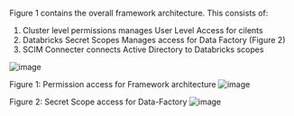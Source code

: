 Figure 1 contains the overall framework architecture. This consists of:

1. Cluster level permissions manages User Level Access for cilents  
2. Databricks Secret Scopes Manages access for Data Factory (Figure 2)
3. SCIM Connecter connects Active Directory to Databricks scopes

![image](https://user-images.githubusercontent.com/84352976/139795224-93f02d1e-4df0-4a16-8d5c-c1c5f9d339dc.png)



Figure 1: Permission access for Framework architecture
![image](https://user-images.githubusercontent.com/84352976/139795026-27afdd69-d7d6-42de-a49f-c17e309bead6.png)

Figure 2: Secret Scope access for Data-Factory
![image](https://user-images.githubusercontent.com/84352976/139795289-53c33810-26fb-44e2-b265-4eb75da94e7d.png)

